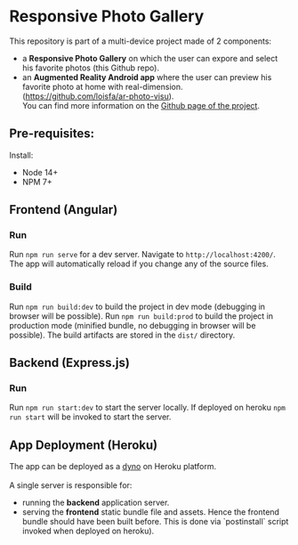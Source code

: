 # Responsive Photo Gallery

This repository is part of a multi-device project made of 2 components:
- a <strong>Responsive Photo Gallery</strong> on which the user can expore and select his favorite photos (this Github repo).
- an <strong>Augmented Reality Android app</strong> where the user can preview his favorite photo at home with real-dimension. (https://github.com/loisfa/ar-photo-visu). \
You can find more information on the [Github page of the project](https://loisfa.github.io/website-photos/).

## Pre-requisites:
Install:
- Node 14+
- NPM 7+

## Frontend (Angular)

### Run
Run `npm run serve` for a dev server. Navigate to `http://localhost:4200/`. The app will automatically reload if you change any of the source files.

### Build
Run `npm run build:dev` to build the project in dev mode (debugging in browser will be possible). 
Run `npm run build:prod` to build the project in production mode (minified bundle, no debugging in browser will be possible). 
The build artifacts are stored in the `dist/` directory.

## Backend (Express.js)

### Run
Run `npm run start:dev` to start the server locally.
If deployed on heroku `npm run start` will be invoked to start the server.

## App Deployment (Heroku)
The app can be deployed as a [dyno](https://www.heroku.com/dynos) on Heroku platform.\
\
A single server is responsible for:
<ul>
<li>running the <strong>backend</strong> application server.</li>
<li>serving the <strong>frontend</strong> static bundle file and assets. Hence the frontend bundle should have been built before. This is done via `postinstall` script invoked when deployed on heroku).</li>
</ul>

